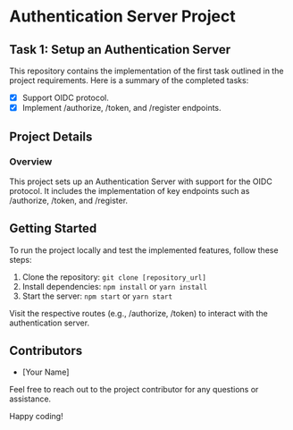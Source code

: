 # Authentication Server Project

## Task 1: Setup an Authentication Server

This repository contains the implementation of the first task outlined in the project requirements. Here is a summary of the completed tasks:

- [x] Support OIDC protocol.
- [x] Implement /authorize, /token, and /register endpoints.

## Project Details

### Overview

This project sets up an Authentication Server with support for the OIDC protocol. It includes the implementation of key endpoints such as /authorize, /token, and /register.

## Getting Started

To run the project locally and test the implemented features, follow these steps:

1. Clone the repository: `git clone [repository_url]`
2. Install dependencies: `npm install` or `yarn install`
3. Start the server: `npm start` or `yarn start`

Visit the respective routes (e.g., /authorize, /token) to interact with the authentication server.

## Contributors

- [Your Name]

Feel free to reach out to the project contributor for any questions or assistance.

Happy coding!
